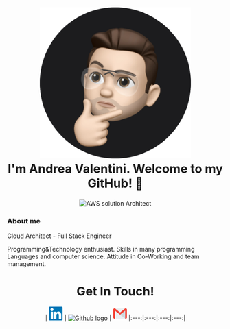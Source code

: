 <h1 align="center">
    <img src="https://github.com/and-valentini/and-valentini/blob/master/assets/me.png" 
         alt="me"
         width="70%"
    />
    <br>
    I'm Andrea Valentini. Welcome to my GitHub! 🤗
</h1>

<p align="center">
    <img width="100px"
         src="https://github.com/and-valentini/and-valentini/blob/master/assets/aws-certified-solutions-architect-associate"
         align="center"
         alt="AWS solution Architect"
    />
</p>

### About me

Cloud Architect - Full Stack Engineer

Programming&Technology enthusiast. 
Skills in many programming Languages and computer science.
Attitude in Co-Working and team management. 


<h1 align="center">
    Get In Touch!
</h1>

<div align="center">

| [<img src="https://github.com/and-valentini/and-valentini/blob/master/assets/linkedin.svg" alt="Linkedin Logo" width="32">](https://linkedin.com/in/and-valentini) | [<img src="https://cdn.svgporn.com/logos/github-icon.svg" alt="Github logo" width="34">](https://github.com/and-valentini) | [<img src="https://github.com/and-valentini/and-valentini/blob/master/assets/gmail.svg" alt="Gmail logo" height="32">](mailto:info@andreavalentini.net)
|:---:|:---:|:---:|:---:|

</div>
<br>
<br>

<!--
**and-valentini/and-valentini** is a ✨ _special_ ✨ repository because its `README.md` (this file) appears on your GitHub profile.

Here are some ideas to get you started:

- 🔭 I’m currently working on ...
- 🌱 I’m currently learning ...
- 👯 I’m looking to collaborate on ...
- 🤔 I’m looking for help with ...
- 💬 Ask me about ...
- 📫 How to reach me: ...
- 😄 Pronouns: ...
- ⚡ Fun fact: ...
-->
